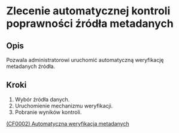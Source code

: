 # Zlecenie automatycznej kontroli poprawności źródła metadanych

## Opis
Pozwala administratorowi uruchomić automatyczną weryfikację metadanych źródła.

## Kroki
1. Wybór źródła danych.
2. Uruchomienie mechanizmu weryfikacji.
3. Pobranie wyników kontroli.

[(CF0002) Automatyczna weryfikacja metadanych](../../../3.wizja.systemu/3.3.cechy.funkcjonalne/CF0002.md)